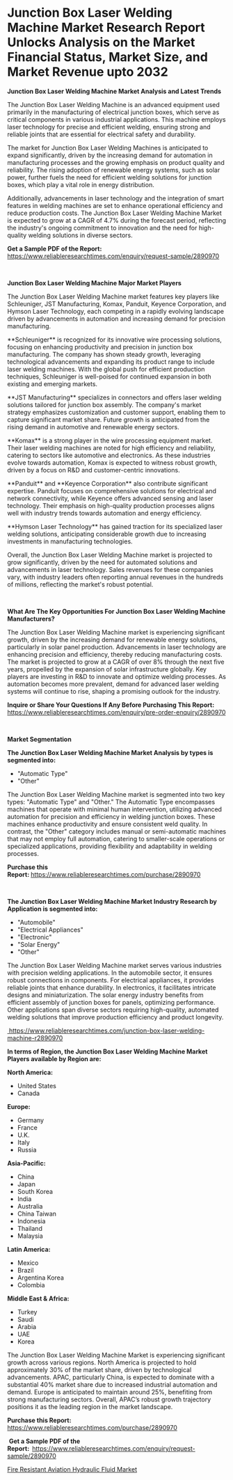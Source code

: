 <p><h1>Junction Box Laser Welding Machine Market Research Report Unlocks Analysis on the Market Financial Status, Market Size, and Market Revenue upto 2032</h1></p><p><strong>Junction Box Laser Welding Machine Market Analysis and Latest Trends</strong></p>
<p><p>The Junction Box Laser Welding Machine is an advanced equipment used primarily in the manufacturing of electrical junction boxes, which serve as critical components in various industrial applications. This machine employs laser technology for precise and efficient welding, ensuring strong and reliable joints that are essential for electrical safety and durability.</p><p>The market for Junction Box Laser Welding Machines is anticipated to expand significantly, driven by the increasing demand for automation in manufacturing processes and the growing emphasis on product quality and reliability. The rising adoption of renewable energy systems, such as solar power, further fuels the need for efficient welding solutions for junction boxes, which play a vital role in energy distribution.</p><p>Additionally, advancements in laser technology and the integration of smart features in welding machines are set to enhance operational efficiency and reduce production costs. The Junction Box Laser Welding Machine Market is expected to grow at a CAGR of 4.7% during the forecast period, reflecting the industry's ongoing commitment to innovation and the need for high-quality welding solutions in diverse sectors.</p></p>
<p><strong>Get a Sample PDF of the Report:&nbsp;</strong> <a href="https://www.reliableresearchtimes.com/enquiry/request-sample/2890970?utm_campaign=2454&utm_medium=2&utm_source=Github&utm_content=ia&utm_term=14032025&utm_id=junction-box-laser-welding-machine">https://www.reliableresearchtimes.com/enquiry/request-sample/2890970</a></p>
<p>&nbsp;</p>
<p><strong>Junction Box Laser Welding Machine Major Market Players</strong></p>
<p><p>The Junction Box Laser Welding Machine market features key players like Schleuniger, JST Manufacturing, Komax, Panduit, Keyence Corporation, and Hymson Laser Technology, each competing in a rapidly evolving landscape driven by advancements in automation and increasing demand for precision manufacturing.</p><p>**Schleuniger** is recognized for its innovative wire processing solutions, focusing on enhancing productivity and precision in junction box manufacturing. The company has shown steady growth, leveraging technological advancements and expanding its product range to include laser welding machines. With the global push for efficient production techniques, Schleuniger is well-poised for continued expansion in both existing and emerging markets.</p><p>**JST Manufacturing** specializes in connectors and offers laser welding solutions tailored for junction box assembly. The company's market strategy emphasizes customization and customer support, enabling them to capture significant market share. Future growth is anticipated from the rising demand in automotive and renewable energy sectors.</p><p>**Komax** is a strong player in the wire processing equipment market. Their laser welding machines are noted for high efficiency and reliability, catering to sectors like automotive and electronics. As these industries evolve towards automation, Komax is expected to witness robust growth, driven by a focus on R&D and customer-centric innovations.</p><p>**Panduit** and **Keyence Corporation** also contribute significant expertise. Panduit focuses on comprehensive solutions for electrical and network connectivity, while Keyence offers advanced sensing and laser technology. Their emphasis on high-quality production processes aligns well with industry trends towards automation and energy efficiency.</p><p>**Hymson Laser Technology** has gained traction for its specialized laser welding solutions, anticipating considerable growth due to increasing investments in manufacturing technologies.</p><p>Overall, the Junction Box Laser Welding Machine market is projected to grow significantly, driven by the need for automated solutions and advancements in laser technology. Sales revenues for these companies vary, with industry leaders often reporting annual revenues in the hundreds of millions, reflecting the market's robust potential.</p></p>
<p>&nbsp;</p>
<p><strong>What Are The Key Opportunities For Junction Box Laser Welding Machine Manufacturers?</strong></p>
<p><p>The Junction Box Laser Welding Machine market is experiencing significant growth, driven by the increasing demand for renewable energy solutions, particularly in solar panel production. Advancements in laser technology are enhancing precision and efficiency, thereby reducing manufacturing costs. The market is projected to grow at a CAGR of over 8% through the next five years, propelled by the expansion of solar infrastructure globally. Key players are investing in R&D to innovate and optimize welding processes. As automation becomes more prevalent, demand for advanced laser welding systems will continue to rise, shaping a promising outlook for the industry.</p></p>
<p><strong>Inquire or Share Your Questions If Any Before Purchasing This Report:</strong> <a href="https://www.reliableresearchtimes.com/enquiry/pre-order-enquiry/2890970?utm_campaign=2454&utm_medium=2&utm_source=Github&utm_content=ia&utm_term=14032025&utm_id=junction-box-laser-welding-machine">https://www.reliableresearchtimes.com/enquiry/pre-order-enquiry/2890970</a></p>
<p>&nbsp;</p>
<p><strong>Market Segmentation</strong></p>
<p><strong>The Junction Box Laser Welding Machine Market Analysis by types is segmented into:</strong></p>
<p><ul><li>"Automatic Type"</li><li>"Other"</li></ul></p>
<p><p>The Junction Box Laser Welding Machine market is segmented into two key types: "Automatic Type" and "Other." The Automatic Type encompasses machines that operate with minimal human intervention, utilizing advanced automation for precision and efficiency in welding junction boxes. These machines enhance productivity and ensure consistent weld quality. In contrast, the "Other" category includes manual or semi-automatic machines that may not employ full automation, catering to smaller-scale operations or specialized applications, providing flexibility and adaptability in welding processes.</p></p>
<p><strong>Purchase this Report:&nbsp;</strong><a href="https://www.reliableresearchtimes.com/purchase/2890970?utm_campaign=2454&utm_medium=2&utm_source=Github&utm_content=ia&utm_term=14032025&utm_id=junction-box-laser-welding-machine">https://www.reliableresearchtimes.com/purchase/2890970</a></p>
<p>&nbsp;</p>
<p><strong>The Junction Box Laser Welding Machine Market Industry Research by Application is segmented into:</strong></p>
<p><ul><li>"Automobile"</li><li>"Electrical Appliances"</li><li>"Electronic"</li><li>"Solar Energy"</li><li>"Other"</li></ul></p>
<p><p>The Junction Box Laser Welding Machine market serves various industries with precision welding applications. In the automobile sector, it ensures robust connections in components. For electrical appliances, it provides reliable joints that enhance durability. In electronics, it facilitates intricate designs and miniaturization. The solar energy industry benefits from efficient assembly of junction boxes for panels, optimizing performance. Other applications span diverse sectors requiring high-quality, automated welding solutions that improve production efficiency and product longevity.</p></p>
<p><a href="https://www.reliableresearchtimes.com/junction-box-laser-welding-machine-r2890970?utm_campaign=2454&utm_medium=2&utm_source=Github&utm_content=ia&utm_term=14032025&utm_id=junction-box-laser-welding-machine">&nbsp;https://www.reliableresearchtimes.com/junction-box-laser-welding-machine-r2890970</a></p>
<p><strong>In terms of Region, the Junction Box Laser Welding Machine Market Players available by Region are:</strong></p>
<p>
    <p> <strong> North America: </strong>
        <ul>
            <li>United States</li>
            <li>Canada</li>
        </ul>
        </p> 
    <p> <strong> Europe: </strong>
        <ul>
            <li>Germany</li>
            <li>France</li>
            <li>U.K.</li>
            <li>Italy</li>
            <li>Russia</li>
        </ul>
        </p> 
    <p> <strong> Asia-Pacific: </strong>
        <ul>
            <li>China</li>
            <li>Japan</li>
            <li>South Korea</li>
            <li>India</li>
            <li>Australia</li>
            <li>China Taiwan</li>
            <li>Indonesia</li>
            <li>Thailand</li>
            <li>Malaysia</li>
        </ul>
        </p> 
    <p> <strong> Latin America: </strong>
        <ul>
            <li>Mexico</li>
            <li>Brazil</li>
            <li>Argentina Korea</li>
            <li>Colombia</li>
        </ul>
        </p> 
    <p> <strong> Middle East & Africa: </strong>
        <ul>
            <li>Turkey</li>
            <li>Saudi</li>
            <li>Arabia</li>
            <li>UAE</li>
            <li>Korea</li>
        </ul>
    </p>
    </p>
<p><p>The Junction Box Laser Welding Machine Market is experiencing significant growth across various regions. North America is projected to hold approximately 30% of the market share, driven by technological advancements. APAC, particularly China, is expected to dominate with a substantial 40% market share due to increased industrial automation and demand. Europe is anticipated to maintain around 25%, benefiting from strong manufacturing sectors. Overall, APAC’s robust growth trajectory positions it as the leading region in the market landscape.</p></p>
<p><strong>Purchase this Report: </strong><a href="https://www.reliableresearchtimes.com/purchase/2890970?utm_campaign=2454&utm_medium=2&utm_source=Github&utm_content=ia&utm_term=14032025&utm_id=junction-box-laser-welding-machine">https://www.reliableresearchtimes.com/purchase/2890970</a></p>
<p>&nbsp;<strong>Get a Sample PDF of the Report:&nbsp;&nbsp;</strong><a href="https://www.reliableresearchtimes.com/enquiry/request-sample/2890970?utm_campaign=2454&utm_medium=2&utm_source=Github&utm_content=ia&utm_term=14032025&utm_id=junction-box-laser-welding-machine">https://www.reliableresearchtimes.com/enquiry/request-sample/2890970</a></p>
<p><strong></strong></p>
<p><p><a href="https://github.com/theyasnare5w/Market-Research-Report-List-1/blob/main/fire-resistant-aviation-hydraulic-fluid-market.md?utm_campaign=2454&utm_medium=2&utm_source=Github&utm_content=ia&utm_term=14032025&utm_id=junction-box-laser-welding-machine">Fire Resistant Aviation Hydraulic Fluid Market</a></p></p>